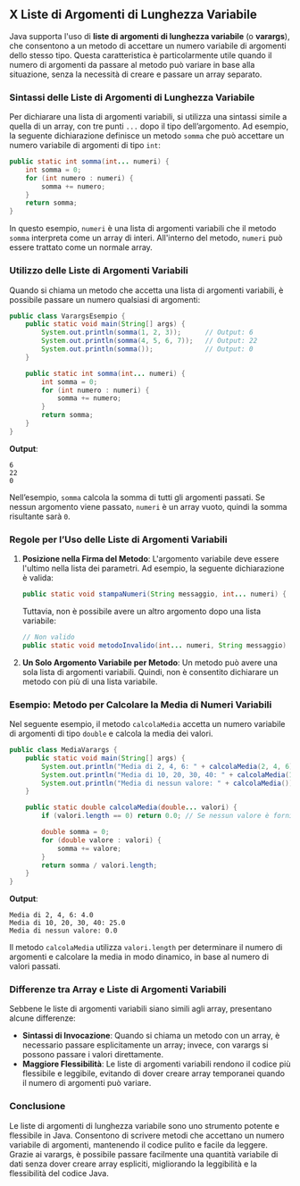 ## X Liste di Argomenti di Lunghezza Variabile

Java supporta l'uso di **liste di argomenti di lunghezza variabile** (o **varargs**), che consentono a un metodo di accettare un numero variabile di argomenti dello stesso tipo. Questa caratteristica è particolarmente utile quando il numero di argomenti da passare al metodo può variare in base alla situazione, senza la necessità di creare e passare un array separato.

### Sintassi delle Liste di Argomenti di Lunghezza Variabile

Per dichiarare una lista di argomenti variabili, si utilizza una sintassi simile a quella di un array, con tre punti `...` dopo il tipo dell’argomento. Ad esempio, la seguente dichiarazione definisce un metodo `somma` che può accettare un numero variabile di argomenti di tipo `int`:

```java
public static int somma(int... numeri) {
    int somma = 0;
    for (int numero : numeri) {
        somma += numero;
    }
    return somma;
}
```

In questo esempio, `numeri` è una lista di argomenti variabili che il metodo `somma` interpreta come un array di interi. All'interno del metodo, `numeri` può essere trattato come un normale array.

### Utilizzo delle Liste di Argomenti Variabili

Quando si chiama un metodo che accetta una lista di argomenti variabili, è possibile passare un numero qualsiasi di argomenti:

```java
public class VarargsEsempio {
    public static void main(String[] args) {
        System.out.println(somma(1, 2, 3));      // Output: 6
        System.out.println(somma(4, 5, 6, 7));   // Output: 22
        System.out.println(somma());             // Output: 0
    }

    public static int somma(int... numeri) {
        int somma = 0;
        for (int numero : numeri) {
            somma += numero;
        }
        return somma;
    }
}
```

**Output**:
```
6
22
0
```

Nell’esempio, `somma` calcola la somma di tutti gli argomenti passati. Se nessun argomento viene passato, `numeri` è un array vuoto, quindi la somma risultante sarà `0`.

### Regole per l’Uso delle Liste di Argomenti Variabili

1. **Posizione nella Firma del Metodo**: L'argomento variabile deve essere l'ultimo nella lista dei parametri. Ad esempio, la seguente dichiarazione è valida:
   ```java
   public static void stampaNumeri(String messaggio, int... numeri) { ... }
   ```

   Tuttavia, non è possibile avere un altro argomento dopo una lista variabile:
   ```java
   // Non valido
   public static void metodoInvalido(int... numeri, String messaggio) { ... }
   ```

2. **Un Solo Argomento Variabile per Metodo**: Un metodo può avere una sola lista di argomenti variabili. Quindi, non è consentito dichiarare un metodo con più di una lista variabile.

### Esempio: Metodo per Calcolare la Media di Numeri Variabili

Nel seguente esempio, il metodo `calcolaMedia` accetta un numero variabile di argomenti di tipo `double` e calcola la media dei valori.

```java
public class MediaVarargs {
    public static void main(String[] args) {
        System.out.println("Media di 2, 4, 6: " + calcolaMedia(2, 4, 6));         // Output: 4.0
        System.out.println("Media di 10, 20, 30, 40: " + calcolaMedia(10, 20, 30, 40)); // Output: 25.0
        System.out.println("Media di nessun valore: " + calcolaMedia());           // Output: 0.0
    }

    public static double calcolaMedia(double... valori) {
        if (valori.length == 0) return 0.0; // Se nessun valore è fornito, restituisce 0.0

        double somma = 0;
        for (double valore : valori) {
            somma += valore;
        }
        return somma / valori.length;
    }
}
```

**Output**:
```
Media di 2, 4, 6: 4.0
Media di 10, 20, 30, 40: 25.0
Media di nessun valore: 0.0
```

Il metodo `calcolaMedia` utilizza `valori.length` per determinare il numero di argomenti e calcolare la media in modo dinamico, in base al numero di valori passati.

### Differenze tra Array e Liste di Argomenti Variabili
Sebbene le liste di argomenti variabili siano simili agli array, presentano alcune differenze:

- **Sintassi di Invocazione**: Quando si chiama un metodo con un array, è necessario passare esplicitamente un array; invece, con varargs si possono passare i valori direttamente.
- **Maggiore Flessibilità**: Le liste di argomenti variabili rendono il codice più flessibile e leggibile, evitando di dover creare array temporanei quando il numero di argomenti può variare.

### Conclusione

Le liste di argomenti di lunghezza variabile sono uno strumento potente e flessibile in Java. Consentono di scrivere metodi che accettano un numero variabile di argomenti, mantenendo il codice pulito e facile da leggere. Grazie ai varargs, è possibile passare facilmente una quantità variabile di dati senza dover creare array espliciti, migliorando la leggibilità e la flessibilità del codice Java. 
